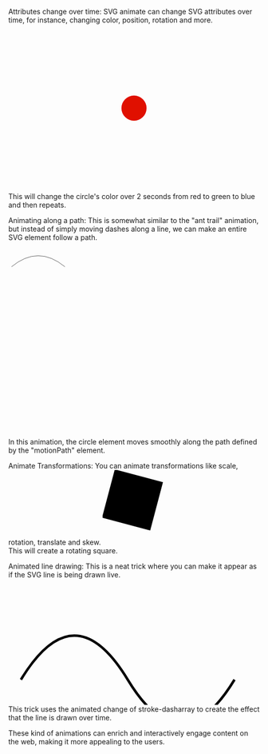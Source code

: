  
Attributes change over time: SVG animate can change SVG attributes over time, for instance, changing color, position, rotation and more.
<svg width="100%" height="100%" viewBox="0 0 600 400" xmlns="http://www.w3.org/2000/svg">
  <circle cx="50%" cy="50%" r="30" fill="red">
    <animate attributeName="fill" values="red;green;blue;red" dur="2s" repeatCount="indefinite" />
  </circle>
</svg>
This will change the circle's color over 2 seconds from red to green to blue and then repeats.

Animating along a path: This is somewhat similar to the "ant trail" animation, but instead of simply moving dashes along a line, we can make an entire SVG element follow a path.
<svg width="800px" height="600px" viewBox="0 0 800 600" xmlns="http://www.w3.org/2000/svg">
  <path d="M10 80 Q 95 10 180 80" stroke="black" fill="transparent" id="motionPath"/>

  <circle r="5" fill="black">
    <animateMotion dur="2s" repeatCount="indefinite">
      <mpath href="#motionPath"/>
    </animateMotion>
  </circle>
</svg>
In this animation, the circle element moves smoothly along the path defined by the "motionPath" element.

Animate Transformations: You can animate transformations like scale, rotation, translate and skew.
<svg xmlns="http://www.w3.org/2000/svg">
    <rect x="10" y="10" width="100" height="100">
       <animateTransform attributeName="transform" type="rotate" from="0 60 60" to="360 60 60" dur="2s" repeatCount="indefinite"/>
    </rect>
</svg>
This will create a rotating square.

Animated line drawing: This is a neat trick where you can make it appear as if the SVG line is being drawn live.
<svg xmlns="http://www.w3.org/2000/svg" viewBox="0 0 200 100">
  <path d="M10 80 Q 52.5 10, 95 80 T 180 80" stroke="black" fill="transparent" stroke-width="2" stroke-dasharray="0 0 0 1000">
    <animate attributeName="stroke-dasharray" values="0,0,1000,0; 1000,0,0,0" dur="5s" repeatCount="indefinite"/>
  </path>
</svg>
This trick uses the animated change of stroke-dasharray to create the effect that the line is drawn over time.

These kind of animations can enrich and interactively engage content on the web, making it more appealing to the users.

